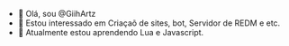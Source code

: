 - 👋 Olá, sou @GiihArtz
- 👀 Estou interessado em Criaçaõ de sites, bot, Servidor de REDM e etc.
- 🌱 Atualmente estou aprendendo Lua e Javascript.

<!---
GiihArtz/GiihArtz é um repositório ✨ especial ✨ porque seu `README.md` (este arquivo) aparece no seu perfil GitHub.
Você pode clicar no link Visualizar para ver suas alterações.
--->
